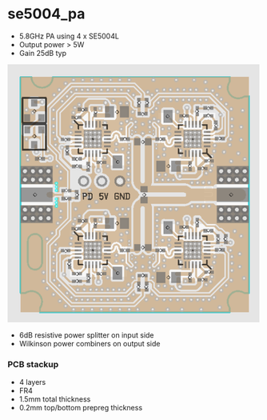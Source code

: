 # se5004_pa
* 5.8GHz PA using 4 x SE5004L
* Output power > 5W
* Gain 25dB typ

![se5004_board](se5004_board.png)
* 6dB resistive power splitter on input side
* Wilkinson power combiners on output side

### PCB stackup
* 4 layers
* FR4
* 1.5mm total thickness
* 0.2mm top/bottom prepreg thickness
